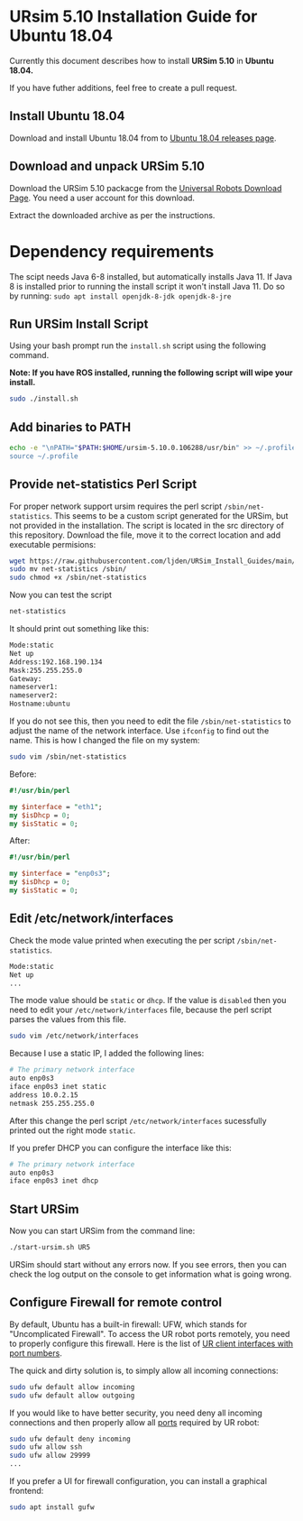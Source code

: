 # URsim 5.10 Installation Guide for Ubuntu 18.04

Currently this document describes how to install **URSim 5.10** in **Ubuntu 18.04.** 

If you have futher additions, feel free to create a pull request.

## Install Ubuntu 18.04

Download and install Ubuntu 18.04 from to [Ubuntu 18.04 releases page](https://releases.ubuntu.com/18.04/).


## Download and unpack URSim 5.10

Download the URSim 5.10 packacge from the [Universal Robots Download Page](https://www.universal-robots.com/download/software-e-series/simulator-linux/offline-simulator-e-series-ur-sim-for-linux-5100/). You need a user account for this download.

Extract the downloaded archive as per the instructions.

# Dependency requirements

The scipt needs Java 6-8 installed, but automatically installs Java 11. If Java 8 is installed prior to running the install script it won't install Java 11. Do so by running: `sudo apt install openjdk-8-jdk openjdk-8-jre`

## Run URSim Install Script

Using your bash prompt run the `install.sh` script using the following command.

**Note: If you have ROS installed, running the following script will wipe your install.**

```bash
sudo ./install.sh
```

## Add binaries to PATH

```bash
echo -e "\nPATH="$PATH:$HOME/ursim-5.10.0.106288/usr/bin" >> ~/.profile
source ~/.profile
```


## Provide net-statistics Perl Script

For proper network support ursim requires the perl script `/sbin/net-statistics`.
This seems to be a custom script generated for the URSim, but not provided in the installation. The script is located in the src directory of this repository.
Download the file, move it to the correct location and add executable permisions:

```bash
wget https://raw.githubusercontent.com/ljden/URSim_Install_Guides/main/src/net-statistics
sudo mv net-statistics /sbin/
sudo chmod +x /sbin/net-statistics
```

Now you can test the script

```bash
net-statistics
```

It should print out something like this:

```bash
Mode:static
Net up
Address:192.168.190.134
Mask:255.255.255.0
Gateway:
nameserver1:
nameserver2:
Hostname:ubuntu
```

If you do not see this, then you need to edit the file `/sbin/net-statistics` to adjust the name of the network interface. Use `ifconfig` to find out the name. This is how I changed the file on my system:

```bash
sudo vim /sbin/net-statistics
```

Before:

```perl
#!/usr/bin/perl

my $interface = "eth1";
my $isDhcp = 0;
my $isStatic = 0;
```

After:

```perl
#!/usr/bin/perl

my $interface = "enp0s3";
my $isDhcp = 0;
my $isStatic = 0;
```

## Edit /etc/network/interfaces

Check the mode value printed when executing the per script `/sbin/net-statistics`.

```bash
Mode:static
Net up
...
```

The mode value should be `static` or `dhcp`. If the value is `disabled` then you
need to edit your `/etc/network/interfaces` file, because the perl script
parses the values from this file.

```bash
sudo vim /etc/network/interfaces
```

Because I use a static IP, I added the following lines:

```bash
# The primary network interface
auto enp0s3
iface enp0s3 inet static
address 10.0.2.15
netmask 255.255.255.0
```

After this change the perl script `/etc/network/interfaces` sucessfully printed
out the right mode `static`.

If you prefer DHCP you can configure the interface like this:

```bash
# The primary network interface
auto enp0s3
iface enp0s3 inet dhcp
```

## Start URSim

Now you can start URSim from the command line:

```bash
./start-ursim.sh UR5
```

URSim should start without any errors now. If you see errors, then you can
check the log output on the console to get information what is going wrong.

## Configure Firewall for remote control

By default, Ubuntu has a built-in firewall: UFW, which stands for "Uncomplicated Firewall".
To access the UR robot ports remotely, you need to properly configure this
firewall. Here is the list of [UR client interfaces with port numbers](https://www.universal-robots.com/articles/ur/interface-communication/overview-of-client-interfaces/).

The quick and dirty solution is, to simply allow all incoming connections:

```bash
sudo ufw default allow incoming
sudo ufw default allow outgoing
```

If you would like to have better security, you need deny all incoming connections
and then properly allow all [ports]((https://www.universal-robots.com/articles/ur/interface-communication/overview-of-client-interfaces/)) required by UR robot:

```bash
sudo ufw default deny incoming
sudo ufw allow ssh
sudo ufw allow 29999
...
```

If you prefer a UI for firewall configuration, you can install a graphical
frontend:

```bash
sudo apt install gufw
```
